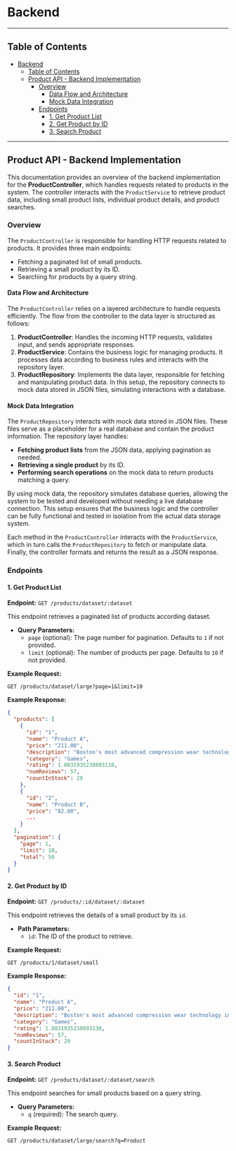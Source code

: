 # Backend

---

## Table of Contents

- [Backend](#backend)
  - [Table of Contents](#table-of-contents)
  - [Product API - Backend Implementation](#product-api---backend-implementation)
    - [Overview](#overview)
      - [Data Flow and Architecture](#data-flow-and-architecture)
      - [Mock Data Integration](#mock-data-integration)
    - [Endpoints](#endpoints)
      - [1. Get Product List](#1-get-product-list)
      - [2. Get Product by ID](#2-get-product-by-id)
      - [3. Search Product](#3-search-product)

---

## Product API - Backend Implementation

This documentation provides an overview of the backend implementation for the **ProductController**, which handles requests related to products in the system. The controller interacts with the `ProductService` to retrieve product data, including small product lists, individual product details, and product searches.

### Overview

The `ProductController` is responsible for handling HTTP requests related to products. It provides three main endpoints:

- Fetching a paginated list of small products.
- Retrieving a small product by its ID.
- Searching for products by a query string.

#### Data Flow and Architecture

The `ProductController` relies on a layered architecture to handle requests efficiently. The flow from the controller to the data layer is structured as follows:

1. **ProductController**: Handles the incoming HTTP requests, validates input, and sends appropriate responses.
2. **ProductService**: Contains the business logic for managing products. It processes data according to business rules and interacts with the repository layer.
3. **ProductRepository**: Implements the data layer, responsible for fetching and manipulating product data. In this setup, the repository connects to mock data stored in JSON files, simulating interactions with a database.

#### Mock Data Integration

The `ProductRepository` interacts with mock data stored in JSON files. These files serve as a placeholder for a real database and contain the product information. The repository layer handles:

- **Fetching product lists** from the JSON data, applying pagination as needed.
- **Retrieving a single product** by its ID.
- **Performing search operations** on the mock data to return products matching a query.

By using mock data, the repository simulates database queries, allowing the system to be tested and developed without needing a live database connection. This setup ensures that the business logic and the controller can be fully functional and tested in isolation from the actual data storage system.

Each method in the `ProductController` interacts with the `ProductService`, which in turn calls the `ProductRepository` to fetch or manipulate data. Finally, the controller formats and returns the result as a JSON response.

### Endpoints

#### 1. Get Product List

**Endpoint:** `GET /products/dataset/:dataset`

This endpoint retrieves a paginated list of products according dataset.

- **Query Parameters:**
  - `page` (optional): The page number for pagination. Defaults to `1` if not provided.
  - `limit` (optional): The number of products per page. Defaults to `10` if not provided.

**Example Request:**

```http
GET /products/dataset/large?page=1&limit=10
```

**Example Response:**

```json
{
  "products": [
    {
      "id": "1",
      "name": "Product A",
      "price": "211.00",
      "description": "Boston's most advanced compression wear technology increases muscle oxygenation, stabilizes active muscles",
      "category": "Games",
      "rating": 1.0831935238093138,
      "numReviews": 57,
      "countInStock": 29
    },
    {
      "id": "2",
      "name": "Product B",
      "price": "82.00",
      ...
    }
  ],
  "pagination": {
    "page": 1,
    "limit": 10,
    "total": 50
  }
}
```

#### 2. Get Product by ID

**Endpoint:** `GET /products/:id/dataset/:dataset`

This endpoint retrieves the details of a small product by its `id`.

- **Path Parameters:**
  - `id`: The ID of the product to retrieve.

**Example Request:**

```http
GET /products/1/dataset/small
```

**Example Response:**

```json
{
  "id": "1",
  "name": "Product A",
  "price": "211.00",
  "description": "Boston's most advanced compression wear technology increases muscle oxygenationstabilizes active muscles",
  "category": "Games",
  "rating": 1.0831935238093138,
  "numReviews": 57,
  "countInStock": 29
}
```

#### 3. Search Product

**Endpoint:** `GET /products/dataset/:dataset/search`

This endpoint searches for small products based on a query string.

- **Query Parameters:**
  - `q` (required): The search query.

**Example Request:**

```http
GET /products/dataset/large/search?q=Product
```
